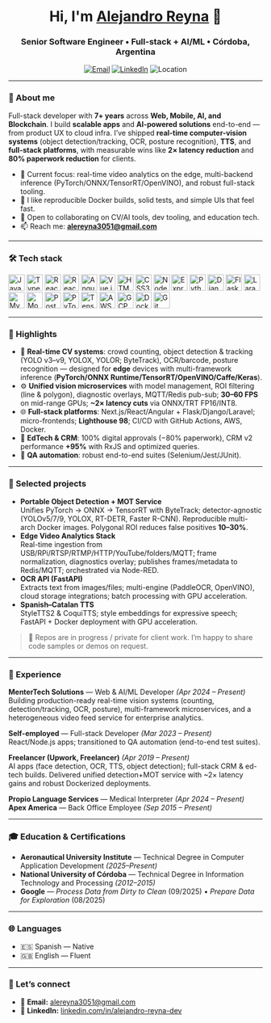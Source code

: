 <!-- Profile README for Julio Alejandro Reyna -->
<!-- Rename the repository to: <YOUR_GITHUB_USERNAME>/<YOUR_GITHUB_USERNAME> and drop this README.md in the root -->

<h1 align="center">Hi, I'm <a href="mailto:alereyna3051@gmail.com">Alejandro Reyna</a> 👋</h1>
<h3 align="center">Senior Software Engineer • Full-stack + AI/ML • Córdoba, Argentina</h3>
<p align="center">
  <a href="mailto:alereyna3051@gmail.com"><img alt="Email" src="https://img.shields.io/badge/Email-juliolaky%40gmail.com-red?style=for-the-badge"></a>
  <a href="[https://www.linkedin.com/in/alejandro-reyna-dev/](https://www.linkedin.com/in/alejandro-reyna-dev/)"><img alt="LinkedIn" src="https://img.shields.io/badge/LinkedIn-Jul io%20Reyna-0A66C2?style=for-the-badge&logo=linkedin"></a>
  <img alt="Location" src="https://img.shields.io/badge/Córdoba-Argentina-3E8E7E?style=for-the-badge">
</p>

---

### 🧭 About me
Full-stack developer with **7+ years** across **Web, Mobile, AI, and Blockchain**. I build **scalable apps** and **AI-powered solutions** end-to-end — from product UX to cloud infra. I’ve shipped **real-time computer-vision systems** (object detection/tracking, OCR, posture recognition), **TTS**, and **full-stack platforms**, with measurable wins like **2× latency reduction** and **80% paperwork reduction** for clients.

- 🔭 Current focus: real-time video analytics on the edge, multi-backend inference (PyTorch/ONNX/TensorRT/OpenVINO), and robust full-stack tooling.
- 🧪 I like reproducible Docker builds, solid tests, and simple UIs that feel fast.
- 🤝 Open to collaborating on CV/AI tools, dev tooling, and education tech.
- 📫 Reach me: **alereyna3051@gmail.com**

---

### 🛠️ Tech stack
<p>
  <!-- Languages & Frontend -->
  <img src="https://cdn.jsdelivr.net/gh/devicons/devicon/icons/javascript/javascript-original.svg" height="32" alt="JavaScript" />
  <img src="https://cdn.jsdelivr.net/gh/devicons/devicon/icons/typescript/typescript-original.svg" height="32" alt="TypeScript" />
  <img src="https://cdn.jsdelivr.net/gh/devicons/devicon/icons/react/react-original.svg" height="32" alt="React" />
  <img src="https://cdn.jsdelivr.net/gh/devicons/devicon/icons/react/react-original.svg" height="32" alt="React Native" />
  <img src="https://cdn.jsdelivr.net/gh/devicons/devicon/icons/angularjs/angularjs-original.svg" height="32" alt="Angular" />
  <img src="https://cdn.jsdelivr.net/gh/devicons/devicon/icons/vuejs/vuejs-original.svg" height="32" alt="Vue.js" />
  <img src="https://cdn.jsdelivr.net/gh/devicons/devicon/icons/html5/html5-plain.svg" height="32" alt="HTML5" />
  <img src="https://cdn.jsdelivr.net/gh/devicons/devicon/icons/css3/css3-plain.svg" height="32" alt="CSS3" />
  <!-- Backend -->
  <img src="https://cdn.jsdelivr.net/gh/devicons/devicon/icons/nodejs/nodejs-original.svg" height="32" alt="Node.js" />
  <img src="https://cdn.jsdelivr.net/gh/devicons/devicon/icons/express/express-original.svg" height="32" alt="Express" />
  <img src="https://cdn.jsdelivr.net/gh/devicons/devicon/icons/python/python-original.svg" height="32" alt="Python" />
  <img src="https://cdn.jsdelivr.net/gh/devicons/devicon/icons/django/django-plain.svg" height="32" alt="Django" />
  <img src="https://cdn.jsdelivr.net/gh/devicons/devicon/icons/flask/flask-original.svg" height="32" alt="Flask" />
  <img src="https://cdn.jsdelivr.net/gh/devicons/devicon/icons/laravel/laravel-original-wordmark.svg" height="32" alt="Laravel" />
  <img src="https://cdn.jsdelivr.net/gh/devicons/devicon/icons/mysql/mysql-original.svg" height="32" alt="MySQL" />
  <img src="https://cdn.jsdelivr.net/gh/devicons/devicon/icons/mongodb/mongodb-original.svg" height="32" alt="MongoDB" />
  <img src="https://cdn.jsdelivr.net/gh/devicons/devicon/icons/postgresql/postgresql-original.svg" height="32" alt="PostgreSQL" />
  <!-- AI/ML -->
  <img src="https://cdn.jsdelivr.net/gh/devicons/devicon/icons/pytorch/pytorch-original.svg" height="32" alt="PyTorch" />
  <img src="https://cdn.jsdelivr.net/gh/devicons/devicon/icons/tensorflow/tensorflow-original.svg" height="32" alt="TensorFlow" />
  <!-- Cloud/Tools -->
  <img src="https://cdn.jsdelivr.net/gh/devicons/devicon/icons/amazonwebservices/amazonwebservices-original-wordmark.svg" height="32" alt="AWS" />
  <img src="https://cdn.jsdelivr.net/gh/devicons/devicon/icons/googlecloud/googlecloud-original.svg" height="32" alt="GCP" />
  <img src="https://cdn.jsdelivr.net/gh/devicons/devicon/icons/docker/docker-original.svg" height="32" alt="Docker" />
  <img src="https://cdn.jsdelivr.net/gh/devicons/devicon/icons/git/git-original.svg" height="32" alt="Git" />
</p>

---

### 🚀 Highlights
- 🧠 **Real-time CV systems**: crowd counting, object detection & tracking (YOLO v3–v9, YOLOX, YOLOR; ByteTrack), OCR/barcode, posture recognition — designed for **edge** devices with multi-framework inference (**PyTorch/ONNX Runtime/TensorRT/OpenVINO/Caffe/Keras**).
- ⚙️ **Unified vision microservices** with model management, ROI filtering (line & polygon), diagnostic overlays, MQTT/Redis pub-sub; **30–60 FPS** on mid-range GPUs; **~2× latency cuts** via ONNX/TRT FP16/INT8.
- 🌐 **Full-stack platforms**: Next.js/React/Angular + Flask/Django/Laravel; micro-frontends; **Lighthouse 98**; CI/CD with GitHub Actions, AWS, Docker.
- 🏥 **EdTech & CRM**: 100% digital approvals (−80% paperwork), CRM v2 performance **+95%** with RxJS and optimized queries.
- 🧪 **QA automation**: robust end-to-end suites (Selenium/Jest/JUnit).

---

### 🔎 Selected projects
- **Portable Object Detection + MOT Service**  
  Unifies PyTorch → ONNX → TensorRT with ByteTrack; detector-agnostic (YOLOv5/7/9, YOLOX, RT-DETR, Faster R-CNN). Reproducible multi-arch Docker images. Polygonal ROI reduces false positives **10–30%**.
- **Edge Video Analytics Stack**  
  Real-time ingestion from USB/RPi/RTSP/RTMP/HTTP/YouTube/folders/MQTT; frame normalization, diagnostics overlay; publishes frames/metadata to Redis/MQTT; orchestrated via Node-RED.
- **OCR API (FastAPI)**  
  Extracts text from images/files; multi-engine (PaddleOCR, OpenVINO), cloud storage integrations; batch processing with GPU acceleration.
- **Spanish–Catalan TTS**  
  StyleTTS2 & CoquiTTS; style embeddings for expressive speech; FastAPI + Docker deployment with GPU acceleration.

> 🔗 Repos are in progress / private for client work. I’m happy to share code samples or demos on request.

---

### 💼 Experience
**MenterTech Solutions** — Web & AI/ML Developer *(Apr 2024 – Present)*  
Building production-ready real-time vision systems (counting, detection/tracking, OCR, posture), multi-framework microservices, and a heterogeneous video feed service for enterprise analytics.

**Self-employed** — Full-stack Developer *(Mar 2023 – Present)*  
React/Node.js apps; transitioned to QA automation (end-to-end test suites).

**Freelancer (Upwork, Freelancer)** *(Apr 2019 – Present)*  
AI apps (face detection, OCR, TTS, object detection); full-stack CRM & ed-tech builds. Delivered unified detection+MOT service with ~2× latency gains and robust Dockerized deployments.

**Propio Language Services** — Medical Interpreter *(Apr 2024 – Present)*  
**Apex America** — Back Office Employee *(Sep 2015 – Present)*

---

### 🎓 Education & Certifications
- **Aeronautical University Institute** — Technical Degree in Computer Application Development *(2025–Present)*  
- **National University of Córdoba** — Technical Degree in Information Technology and Processing *(2012–2015)*  
- **Google** — *Process Data from Dirty to Clean* (09/2025) • *Prepare Data for Exploration* (08/2025)

---

### 🌐 Languages
- 🇪🇸 Spanish — Native  
- 🇬🇧 English — Fluent

---

### 🤝 Let’s connect
- 💌 **Email:** [alereyna3051@gmail.com](mailto:alereyna3051@gmail.com)  
- 💼 **LinkedIn:** [linkedin.com/in/alejandro-reyna-dev](https://www.linkedin.com/in/alejandro-reyna-dev/)


<!-- Optional: GitHub stats (consider enabling once repos exist)
<p align="center">
  <img src="https://github-readme-streak-stats.herokuapp.com?user=<YOUR_GITHUB_USERNAME>&theme=default" alt="GitHub Streak" />
  <img src="https://github-readme-stats.vercel.app/api?username=<YOUR_GITHUB_USERNAME>&show_icons=true" alt="GitHub Stats" />
</p>
-->
